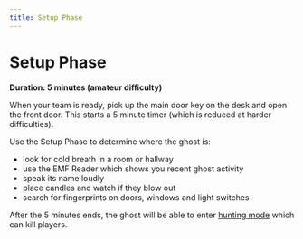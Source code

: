 ```yaml
---
title: Setup Phase
---
```


# Setup Phase

**Duration: 5 minutes (amateur difficulty)**

When your team is ready, pick up the main door key on the desk and open the front door. This starts a 5 minute timer (which is reduced at harder difficulties).

Use the Setup Phase to determine where the ghost is:

- look for cold breath in a room or hallway
- use the EMF Reader which shows you recent ghost activity
- speak its name loudly
- place candles and watch if they blow out
- search for fingerprints on doors, windows and light switches

After the 5 minutes ends, the ghost will be able to enter [hunting mode](../hunting-mode) which can kill players.
